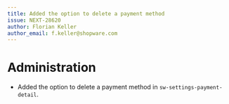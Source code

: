 ```yaml
---
title: Added the option to delete a payment method
issue: NEXT-28620
author: Florian Keller
author_email: f.keller@shopware.com
---
```

# Administration
* Added the option to delete a payment method in `sw-settings-payment-detail`.
